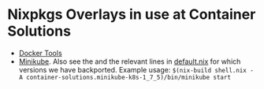 # Nixpkgs Overlays in use at Container Solutions

- [Docker Tools](./docker-tools.nix)
- [Minikube](./minikube). Also see the and the relevant lines in [default.nix](./default.nix) for which versions we have backported.
  Example usage: `$(nix-build shell.nix -A container-solutions.minikube-k8s-1_7_5)/bin/minikube start`
